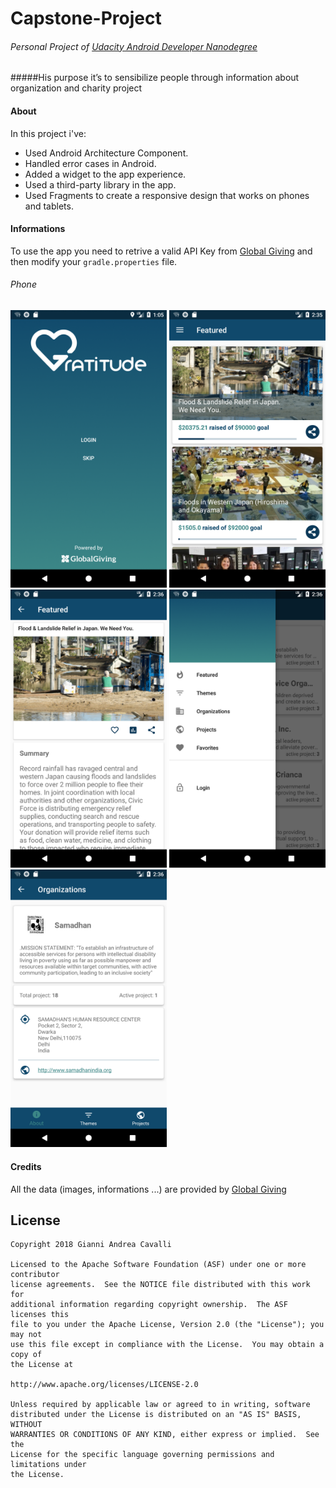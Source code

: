 # Capstone-Project
###### Personal Project of [Udacity Android Developer Nanodegree](https://classroom.udacity.com/nanodegrees/nd801/syllabus/core-curriculum)
#####His purpose it’s to sensibilize people through information about organization and charity project
#### About
In this project i've:

- Used Android Architecture Component.
- Handled error cases in Android.
- Added a widget to the app experience.
- Used a third-party library in the app.
- Used Fragments to create a responsive design that works on phones and tablets.


#### Informations
To use the app you need to retrive a valid API Key from [Global Giving](https://www.globalgiving.org/dy/v2/developer/get-api-key.html) and then modify your `gradle.properties` file.

###### Phone
<img src="https://raw.githubusercontent.com/justodepp/Capstone-Project/master/art/img_1.png" width="250"> <img src="https://raw.githubusercontent.com/justodepp/Capstone-Project/master/art/img_2.png" width="250"> <img src="https://raw.githubusercontent.com/justodepp/Capstone-Project/master/art/img_3.png" width="250">
<img src="https://raw.githubusercontent.com/justodepp/Capstone-Project/master/art/img_4.png" width="250"> <img src="https://raw.githubusercontent.com/justodepp/Capstone-Project/master/art/img_5.png" width="250">

#### Credits
All the data (images, informations ...) are provided by [Global Giving](https://www.flaticon.com/authors/pixel-perfect)

License
-------------
```
Copyright 2018 Gianni Andrea Cavalli

Licensed to the Apache Software Foundation (ASF) under one or more contributor
license agreements.  See the NOTICE file distributed with this work for
additional information regarding copyright ownership.  The ASF licenses this
file to you under the Apache License, Version 2.0 (the "License"); you may not
use this file except in compliance with the License.  You may obtain a copy of
the License at

http://www.apache.org/licenses/LICENSE-2.0

Unless required by applicable law or agreed to in writing, software
distributed under the License is distributed on an "AS IS" BASIS, WITHOUT
WARRANTIES OR CONDITIONS OF ANY KIND, either express or implied.  See the
License for the specific language governing permissions and limitations under
the License.
```
